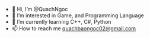 - 👋 Hi, I’m @QuachNgoc
- 👀 I’m interested in Game, and Programming Language
- 🌱 I’m currently learning C++, C#, Python
- 📫 How to reach me quachbaongoc02@gmail.com

<!---
QuachNgoc/QuachNgoc is a ✨ special ✨ repository because its `README.md` (this file) appears on your GitHub profile.
You can click the Preview link to take a look at your changes.
--->
